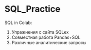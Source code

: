 # SQL_Practice
SQL in Colab:
1. Упражнения с сайта SQLex
2. Совместная работа Pandas+SQL
3. Различные аналитические запросы

